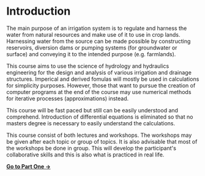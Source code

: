 # Introduction

The main purpose of an irrigation system is to regulate and harness the water from natural resources and make use of it to use in crop lands. Harnessing water from the source can be made possible by constructing reservoirs, diversion dams or pumping systems (for groundwater or surface) and conveying it to the intended purpose (e.g. farmlands).

This course aims to use the science of hydrology and hydraulics engineering for the design and analysis of various irrigation and drainage structures. Imperical and derived fomulas will mostly be used in calculations for simplicity purposes. However, those that want to pursue the creation of computer programs at the end of the course may use numerical methods for iterative processes (approximations) instead.

This course will be fast paced but still can be easily understood and comprehend. Introduction of differential equations is eliminated so that no masters degree is necessary to easily understand the calculations.

This course consist of both lectures and workshops. The workshops may be given after each topic or group of topics. It is also advisable that most of the workshops be done in group. This will develop the participant's collaborative skills and this is also what is practiced in real life.

**[Go to Part One →](/part1/)**